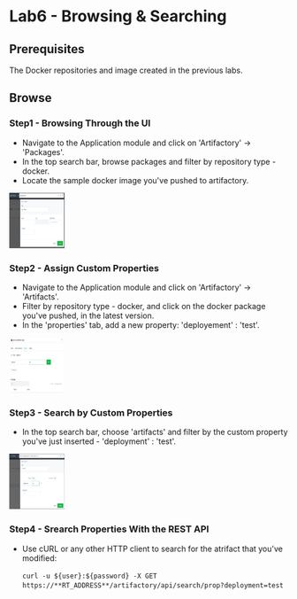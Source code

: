 # Lab6 - Browsing & Searching

## Prerequisites

The Docker repositories and image created in the previous labs.

## Browse

### Step1 - Browsing Through the UI

- Navigate to the Application module and click on 'Artifactory' -> 'Packages'.
- In the top search bar, browse packages and filter by repository type - docker.
- Locate the sample docker image you've pushed to artifactory.

<img src="/SU-113-Jfrog-Artifactory-Essentials/Lab6/images/package_docker.png" style="height: 100px; width:100px;"/>

### Step2 - Assign Custom Properties

- Navigate to the Application module and click on 'Artifactory' -> 'Artifacts'.
- Filter by repository type - docker, and click on the docker package you've pushed, in the latest version.
- In the 'properties' tab, add a new property: 'deployement' : 'test'.

<img src="/SU-113-Jfrog-Artifactory-Essentials/Lab6/images/property.png" style="height: 100px; width:100px;"/>

### Step3 - Search by Custom Properties

- In the top search bar, choose 'artifacts' and filter by the custom property you've just inserted - 'deployment' : 'test'.

<img src="/SU-113-Jfrog-Artifactory-Essentials/Lab6/images/search_property.png" style="height: 100px; width:100px;"/>

### Step4 - Srearch Properties With the REST API

- Use cURL or any other HTTP client to search for the atrifact that you've modified:

  `curl -u ${user}:${password} -X GET https://**RT_ADDRESS**/artifactory/api/search/prop?deployment=test`
